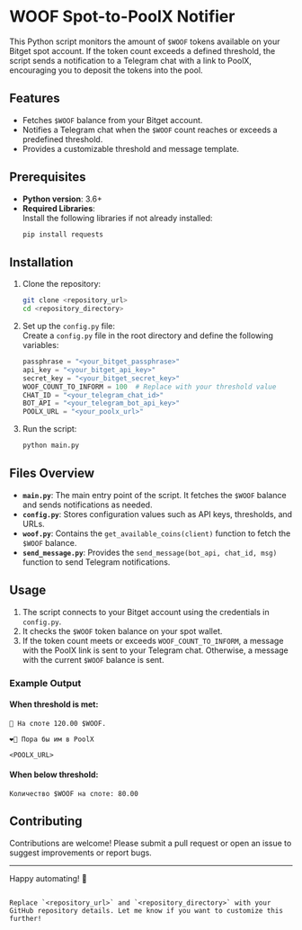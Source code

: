 # WOOF Spot-to-PoolX Notifier  

This Python script monitors the amount of `$WOOF` tokens available on your Bitget spot account. If the token count exceeds a defined threshold, the script sends a notification to a Telegram chat with a link to PoolX, encouraging you to deposit the tokens into the pool.  

## Features  
- Fetches `$WOOF` balance from your Bitget account.  
- Notifies a Telegram chat when the `$WOOF` count reaches or exceeds a predefined threshold.  
- Provides a customizable threshold and message template.  

## Prerequisites  

- **Python version**: 3.6+  
- **Required Libraries**:  
  Install the following libraries if not already installed:  
  ```bash
  pip install requests
  ```  

## Installation  

1. Clone the repository:  
   ```bash
   git clone <repository_url>
   cd <repository_directory>
   ```  

2. Set up the `config.py` file:  
   Create a `config.py` file in the root directory and define the following variables:  
   ```python
   passphrase = "<your_bitget_passphrase>"
   api_key = "<your_bitget_api_key>"
   secret_key = "<your_bitget_secret_key>"
   WOOF_COUNT_TO_INFORM = 100  # Replace with your threshold value
   CHAT_ID = "<your_telegram_chat_id>"
   BOT_API = "<your_telegram_bot_api_key>"
   POOLX_URL = "<your_poolx_url>"
   ```  

3. Run the script:  
   ```bash
   python main.py
   ```  

## Files Overview  

- **`main.py`**: The main entry point of the script. It fetches the `$WOOF` balance and sends notifications as needed.  
- **`config.py`**: Stores configuration values such as API keys, thresholds, and URLs.  
- **`woof.py`**: Contains the `get_available_coins(client)` function to fetch the `$WOOF` balance.  
- **`send_message.py`**: Provides the `send_message(bot_api, chat_id, msg)` function to send Telegram notifications.  

## Usage  

1. The script connects to your Bitget account using the credentials in `config.py`.  
2. It checks the `$WOOF` token balance on your spot wallet.  
3. If the token count meets or exceeds `WOOF_COUNT_TO_INFORM`, a message with the PoolX link is sent to your Telegram chat. Otherwise, a message with the current `$WOOF` balance is sent.  

### Example Output  

#### When threshold is met:  
```
🤑 На споте 120.00 $WOOF.

❤️‍🔥 Пора бы им в PoolX  

<POOLX_URL>
```  

#### When below threshold:  
```
Количество $WOOF на споте: 80.00
```  

## Contributing  

Contributions are welcome! Please submit a pull request or open an issue to suggest improvements or report bugs.  


---  

Happy automating! 🚀  
```  

Replace `<repository_url>` and `<repository_directory>` with your GitHub repository details. Let me know if you want to customize this further!